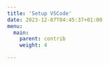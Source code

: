 ```yaml
---
title: 'Setup VSCode'
date: 2023-12-07T04:45:37+01:00
menu:
  main:
    parent: contrib
    weight: 4

---
```

